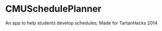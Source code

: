 CMUSchedulePlanner 
==============

An app to help students develop schedules; Made for TartanHacks 2014

